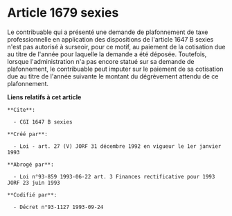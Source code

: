 # Article 1679 sexies

Le contribuable qui a présenté une demande de plafonnement de taxe professionnelle en application des dispositions de
l'article 1647 B sexies n'est pas autorisé à surseoir, pour ce motif, au paiement de la cotisation due au titre de l'année
pour laquelle la demande a été déposée. Toutefois, lorsque l'administration n'a pas encore statué sur sa demande de
plafonnement, le contribuable peut imputer sur le paiement de sa cotisation due au titre de l'année suivante le montant du
dégrèvement attendu de ce plafonnement.

**Liens relatifs à cet article**

	**Cite**:

	  - CGI 1647 B sexies

	**Créé par**:

	  - Loi - art. 27 (V) JORF 31 décembre 1992 en vigueur le 1er janvier 1993

	**Abrogé par**:

	  - Loi n°93-859 1993-06-22 art. 3 Finances rectificative pour 1993 JORF 23 juin 1993

	**Codifié par**:

	  - Décret n°93-1127 1993-09-24

